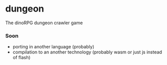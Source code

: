 # dungeon
The dinoRPG dungeon crawler game
### Soon
 - porting in another language (probably)
 - compilation to an another technology (probably wasm or just js instead of flash)
